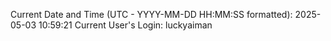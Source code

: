 Current Date and Time (UTC - YYYY-MM-DD HH:MM:SS formatted): 2025-05-03 10:59:21
Current User's Login: luckyaiman
